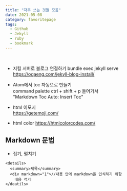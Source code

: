 ```yaml
---
title: "자주 쓰는 것들 모음"
date: 2021-05-08
category: favoritepage
tags:
  - Github
  - Jekyll
  - ruby
  - bookmark
---
```



<br>


- 지킬 서버로 블로그 연결하기 
  bundle exec jekyll serve <br>
  <https://ogaeng.com/jekyll-blog-install/>



- Atom에서 toc 자동으로 만들기  
  command palette ctrl + shift + p 들어가서   
  "Markdown Toc Auto: Insert Toc"  


- html 이모지  
  <https://getemoji.com/>

- html color
  <https://htmlcolorcodes.com/>



## Markdown 문법


- 접기, 펼치기
```
<details>
  <summary>제목</summary>
  <div markdown="1">//내용 안에 markdown을 인식하기 위함
    내용 적기
</deatils>
```